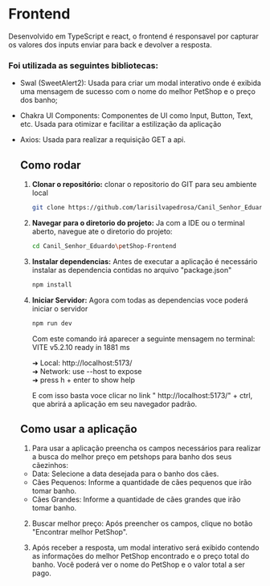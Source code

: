 # Frontend

Desenvolvido em TypeScript e react, o frontend é responsavel por capturar os valores dos inputs enviar para back e devolver a resposta.

### Foi utilizada as seguintes bibliotecas:
* Swal (SweetAlert2): Usada para criar um modal interativo onde é exibida uma mensagem de sucesso com o nome do melhor PetShop e o preço dos banho;
* Chakra UI Components: Componentes de UI como Input, Button, Text, etc. Usada para otimizar e facilitar a estilização da aplicação
* Axios: Usada para realizar a requisição GET a api.

  ## Como rodar
  1. **Clonar o repositório:** clonar o repositorio do GIT para seu ambiente local
      ```sh
     git clone https://github.com/larisilvapedrosa/Canil_Senhor_Eduardo.git
      ```
  2. **Navegar para o diretorio do projeto:** Ja com a IDE ou o terminal aberto, navegue ate o diretorio do projeto:

     ```sh
     cd Canil_Senhor_Eduardo\petShop-Frontend
     ```

  3. **Instalar dependencias:** Antes de executar a aplicação é necessário instalar as dependencia contidas no arquivo "package.json"
      ```sh
     npm install
      ```
  4. **Iniciar Servidor:** Agora com todas as dependencias voce poderá iniciar o servidor
      ```sh
     npm run dev
      ```
     Com este comando irá aparecer a seguinte mensagem no terminal: <br />
       VITE v5.2.10  ready in 1881 ms <br />

       ➜  Local:   http://localhost:5173/<br />
       ➜  Network: use --host to expose<br />
       ➜  press h + enter to show help <br />
       
     E com isso basta voce clicar no link " http://localhost:5173/" + ctrl, que abrirá a aplicação em seu navegador padrão.

  ## Como usar a aplicação
  1. Para usar a aplicação preencha os campos necessários para realizar a busca do melhor preço em petshops para banho dos seus cãezinhos:
    - Data: Selecione a data desejada para o banho dos cães.
    - Cães Pequenos: Informe a quantidade de cães pequenos que irão tomar banho.
    - Cães Grandes: Informe a quantidade de cães grandes que irão tomar banho.

  2. Buscar melhor preço: Após preencher os campos, clique no botão "Encontrar melhor PetShop".

  3. Após receber a resposta, um modal interativo será exibido contendo as informações do melhor PetShop encontrado e o preço total do banho. Você poderá ver o nome do PetShop e o valor total a ser pago.
  
